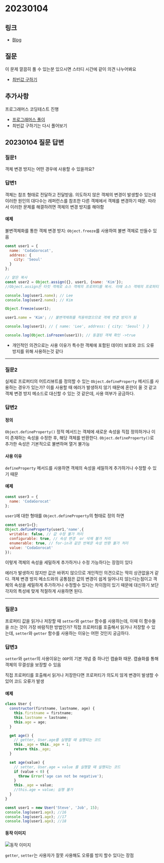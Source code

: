 # 20230104

## 링크
- [Blog](https://velog.io/@hyeon_17/%EC%9E%90%EB%B0%94%EC%8A%A4%ED%81%AC%EB%A6%BD%ED%8A%B8-kchulex3)
## 질문
이 문제 깔끔히 풀 수 있는분 있으시면 스터디 시간에 같이 의견 나누어봐요
- [최빈값 구하기](https://school.programmers.co.kr/learn/courses/30/lessons/120812)

## 추가사항
프로그래머스 코딩테스트 진행
- [프로그래머스 풀이](https://velog.io/@hyeon_17/%ED%94%84%EB%A1%9C%EA%B7%B8%EB%9E%98%EB%A8%B8%EC%8A%A4-%EC%8A%A4%EC%BF%A8-%EC%BD%94%EB%94%A9%ED%85%8C%EC%8A%A4%ED%8A%B8)
- 최빈값 구하기는 다시 풀어보기

## 20230104 질문 답변
### 질문1
객체 변경 방지는 어떤 경우에 사용할 수 있을까요?

### 답변1
객체는 참조 형태로 전달하고 전달받음. 
의도하지 않은 객체의 변경이 발생할수 있는데 이러한 원인의 대다수는 레퍼런스를 참조한 다른 객체에서 객체를 변경하기 때문. 따라서 이러한 문제를 해결하려면 객체의 변경 방지를 해야함
#### 예제
불변객체화를 통한 객체 변경 방지: `Object.freeze`를 사용하여 불변 객체로 만들수 있음

```javascript
const user1 = {
  name: 'CodaGorocat',
  address: {
    city: 'Seoul'
  }
};

// 얕은 복사
const user2 = Object.assign({}, user1, {name: 'Kim'});
//Object.assign은 타킷 객체로 소스 객체의 프로퍼티를 복사. 이때 소스 객체의 프로퍼티와 동일한 프로퍼티를 가진 타켓 객체의 프로퍼티들은 소스 객체의 프로퍼티로 덮어쓰기된다

console.log(user1.name); // Lee
console.log(user2.name); // Kim

Object.freeze(user1);

user1.name = 'Kim'; // 불변객체화를 적용하였으므로 객체 변경 방지가 됨

console.log(user1); // { name: 'Lee', address: { city: 'Seoul' } }

console.log(Object.isFrozen(user1)); // 동결된 객체 확인 ->true
```

- 개인적인 의견으로는 사용 이유가 특수한 객체에 포함된 데이터 보호와 코드 오류 방지를 위해 사용하는것 같다 
---

### 질문2
실제로 프로퍼티의 어트리뷰트를 정의할 수 있는 `Object.defineProperty` 메서드를 사용하는 경우가 있는가? 이를 사용할 때 에러가 발생하지 않기 때문에 혼란이 올 것 같고 객체 변경 방지 메소드로 대신할 수 있는 것 같은데, 사용 여부가 궁금하다.

### 답변2
#### 정의
`Object.defineProperty()` 정적 메서드는 객체에 새로운 속성을 직접 정의하거나 이미 존재하는 속성을 수정한 후, 해당 객체를 반환한다. `Object.defineProperty()`로 추가한 속성은 기본적으로 불변하며 열거 불가능

#### 사용 이유
`defineProperty` 메서드를 사용하면 객체의 속성을 세밀하게 추가하거나 수정할 수 있기 때문

#### 예제
```javascript
const user3 = {
  name: 'CodaGorocat'
};
```

`user1`에 대한 형태를 `Object.defineProperty`의 형태로 정의 하면

```javascript
const user1={};
Object.defineProperty(user1,'name',{
  writable: false, // 값 수정 불가 처리
  configurable: true, // 속성 변경  or 삭제 불가 처리
  enumerable: true, // for-in과 같은 반복문 속성 반환 불가 처리
  value: 'CodaGorocat'
});
```

이렇게 객체의 속성을 세밀하게 추가하거나 수정 가능하다는 장점이 있다

에러가 발생하지 않지만 값은 바뀌지 않으므로 개인적인 의견으로는 딱히 상관없을거 같다.
객체 변경 방지 메소드와의 공통점은 값의 변경이 쉽게 일어나지 않는다는점이고 객체의 속성을 세밀하게 추가하거나 수정할수 있다는 차이점이 있기 때문에 대신하기 보단 각자의 특성에 맞게 적절하게 사용하면 된다.

---

### 질문3
프로퍼티 값을 읽거나 저장할 때 `setter`와 `getter` 함수를 사용하는데, 이때 이 함수들을 쓰는 것이 가장 바람직한 방법인가? 
직접 프로퍼티를 호출해서 읽거나 저장할 수 있는데, `setter`와 `getter` 함수를 사용하는 이유는 어떤 것인지 궁금하다.

### 답변3
`setter`와 `getter`의 사용이유는 `OOP`의 기본 개념 중 하나인 캡슐화 때문. 캡슐화를 통해 객체의 무결성을 보장할 수 있음

직접 프로퍼티를 호출해서 읽거나 저장한다면 프로퍼티가 의도치 않게 변경이 발생할 수 있어 코드 오류가 발생

#### 예제

```javascript
class User {
  constructor(firstname, lastname, age) {
    this.firstname = firstname;
    this.lastname = lastname;
    this.age = age;
  }

  get age() {
    // getter, User.age를 실행할 때 실행되는 코드
    this._age = this._age + 1;
    return this._age;
  }

  set age(value) {
    // setter, User.age = value 를 실행할 때 실행되는 코드
    if (value < 0) {
      throw Error('age can not be negative');
    }
    this._age = value;
    //this.age = value; 실행 불가
  }
}

const user1 = new User('Steve', 'Job', 15);
console.log(user1.age); //16
console.log(user1.age); //17
console.log(user1.age); //18
```
#### 동작 이미지
![동작 이미지](https://img1.daumcdn.net/thumb/R1280x0/?scode=mtistory2&fname=https%3A%2F%2Fblog.kakaocdn.net%2Fdn%2FpwGUI%2Fbtrbwg63zxS%2FHWXE3hk5mmsj5Jp8EcmhGK%2Fimg.png)

`getter`, `setter`는 사용자가 잘못 사용해도 오류를 방지 할수 있다는 장점
